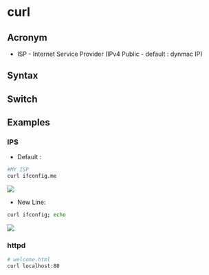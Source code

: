 # curl

## Acronym
* ISP - Internet Service Provider (IPv4 Public - default : dynmac IP)

## Syntax

## Switch

## Examples
### IPS
* Default :
````Bash
#MY ISP
curl ifconfig.me
````
[<img src="https://i.imgur.com/4VcaqNI.png">](https://i.imgur.com/4VcaqNI.png)

* New Line:
````Bash
curl ifconfig; echo
````
[<img src="https://i.imgur.com/xx9bRty.png">](https://i.imgur.com/xx9bRty.png)

### httpd
````Bash
# welcome.html
curl localhost:80
````
